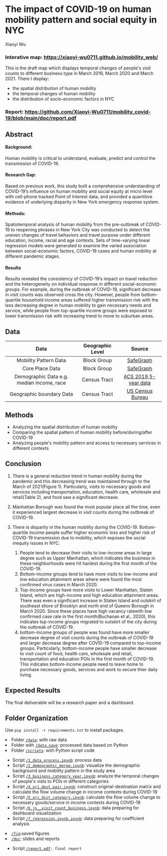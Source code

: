# The impact of COVID-19 on human mobility pattern and social equity in NYC
Xiaoyi Wu

### Interative map: https://xiaoyi-wu0711.github.io/mobility_web/
This is the draft map which displays temporal changes of people's visit counts to different business type in March 2019, March 2020 and March 2021. 
There I display: 
- the spatial distribution of human mobility
- the temporal changes of human mobility 
- the distribution of socio-economic factors in NYC

### Report: https://github.com/Xiaoyi-Wu0711/mobility_covid-19/blob/main/doc/report.pdf


## Abstract
#### Background:
Human mobility is critical to understand, evaluate, predict and control the transmission of COVID-19.

#### Research Gap: 
Based on previous work, this study built a comprehensive understanding of COVID-19’s influence on human mobility and social equity at micro level with cell-phone tracked Point of Interest data, and provided a quantitive evidence of underlying disparity in New York emergency response system.

#### Methods:
Spatiotemporal analysis of human mobility from the pre-outbreak of COVID-19 to reopening phrases in New York City was conducted to detect the uneven changes of travel behaviors and travel purpose under different education, income, racial and age contexts. Sets of time-varying linear regression models were generated to examine the varied association between social-economic factors, COVID-19 cases and human mobility at different pandemic stages. 

#### Results
Results revealed the consistency of COVID-19’s impact on travel reduction and the heterogeneity on individual response in different social-economic groups. For example, during the outbreak of COVID-19, significant decrease in visit counts was observed cross the city. However, people from bottom-quartile household income areas suffered higher transmission risk with the less decreasing degree in human mobility to gain necessary needs and service, while people from top-quartile income groups were exposed to lower transmission risk with increasing trend to move to suburban areas.

## Data

|     Data     | Geographic Level |           Source            | 
| :------------: | :------------------------: | :------------------------: | 
|    Mobility Pattern Data   | Block Group  |    [SafeGraph](https://www.safegraph.com/)    | 
| Core Place Data | Block Group  |     [SafeGraph](https://www.safegraph.com/)             | 
| Demographic Data e.g. median income, race | Census Tract |     [ACS 2019 5-year data](https://www.census.gov/data/developers/data-sets/acs-5year.html)       |
| Geographic boundary Data | Census Tract |   [US Census Bureau](https://www1.nyc.gov/site/planning/data-maps/open-data/census-download-metadata.page)       |  


## Methods
- Analyzing the spatial distribution of human mobility 
- Comparing the spatial pattern of human mobility before/during/after COVID-19
- Analyzing people's mobility pattern and access to necessary services in different contexts
  
## Conclusion
1. There is a general reduction trend in human mobility during the pandemic and this decreasing trend was maintained through to the March of 2021(Figure 1). Particularly,
visits to necessary goods and services including transportation, education, health care, wholesale and
retail(Table 2), and food saw a significant decrease.

2. Manhattan Borough was found the most popular place all the time, even it experienced largest
decrease in visit counts during the outbreak of COVID-19.

2. There is disparity in the human mobility during the COVID-19. Bottom-quartile income people suffer higher economic loss and higher risk of
COVID-19 transmission due to mobility, which exposes the social inequity issues in NYC.
   1. People tend
   to decrease their visits to low-income areas in large degree such as Upper Manhattan, which indicates the business in these neighborhoods were
   hit hardest during the first month of the COVID-19. 
   2. Bottom-income groups tend to have more visits to low-income and low education attainment
   areas where were found the most confirmed virus cases in March 2020. 
   3. Top-income groups have more visits to Lower Manhattan, Staten Island, which are high-income and high education attainment areas. There was even a significant increase
in Staten Island and outskirt of southeast shore of Brooklyn and north end of Queens Borough in
March 2020. Since these places have high vacancy ratewith low confirmed case
rate in the first month(Buchanan et al., 2020), this indicates top-income groups migrated to
outskirt of the city during the outbreak of COVID-19.
   4. bottom-income groups of people was found have more smaller decrease degree of visit
counts during the outbreak of COVID-19 and larger decrease degree after COVID-19 compared to
top-income groups. Particularly, bottom-income people have smaller decrease to visit count of food,
health care, wholesale and retail, transportation and education POIs in the first month of COVID-19.
This indicates bottom-income people need to leave home to purchase necessary goods, services and
work to secure thier daily living.

## Expected Results  
 The final deliverable will be a research paper and a dashboard.
 
## Folder Organization
Use `pip install -r requirements.txt` to install packages.
<li>Folder <a href="https://github.com/CPLN-680-Spring-2022/XiaoyiWu-Mobility/tree/main/data"><code>/data</code></a>: with raw data</li>
<li>Folder with <a href="https://github.com/CPLN-680-Spring-2022/XiaoyiWu-Mobility/tree/main/data_save"><code>/data_save</code></a>: processed data based on Python</li>
<li>Folder <a href="https://github.com/CPLN-680-Spring-2022/XiaoyiWu-Mobility/tree/main/scripts"><code>/scripts</code></a>: with Python script code</li>
<ul>
        <li>Script <a href="https://github.com/CPLN-680-Spring-2022/XiaoyiWu-Mobility/blob/main/scripts/1_data_process.ipynb"><code>/1_data_process.ipynb</code></a>: process data</li>
        <li>Script <a href="https://github.com/CPLN-680-Spring-2022/XiaoyiWu-Mobility/blob/main/scripts/2_demographic_merge.ipynb"><code>/2_demographic_merge.ipynb</code></a>: visualize the demographic background and mobility pattern in the study area</li>
        <li>Script <a href="https://github.com/CPLN-680-Spring-2022/XiaoyiWu-Mobility/blob/main/scripts/3_business_category_year.ipynb"><code>/3_business_category_year.ipynb</code></a>: analyze the temporal changes of people's vists to POIs in different categories </li>
        <li>Script <a href="https://github.com/Xiaoyi-Wu0711/mobility_covid-19/blob/main/scripts/4_ori_dest_pair.ipynb"><code>/4_ori_dest_pair.ipynb</code></a>: construct original-destination matrix and calculate the flow volume change in income contexts during COVID-19</li>
        <li>Script <a href="https://github.com/Xiaoyi-Wu0711/mobility_covid-19/blob/main/scripts/5_ori_dist_category.ipynb"><code>/5_ori_dist_category.ipynb</code></a>: calculate the flow volume change to necessary goods/service in income contexts during COVID-19</li>
        <li>Script <a href="https://github.com/Xiaoyi-Wu0711/mobility_covid-19/blob/main/scripts/6_js__visit_count_business.ipynb"><code>/6_js__visit_count_business.ipynb</code></a>: data preparing for dashboard visualization</li>
        <li>Script <a href="https://github.com/Xiaoyi-Wu0711/mobility_covid-19/blob/main/scripts/7_regression.ipynb"><code>/7_regression.ipynb.ipynb</code></a>: data preparing for coefficient analysis</li>
</ul>
<li><a href="https://github.com/Xiaoyi-Wu0711/mobility_covid-19/blob/main/fig/"><code>/fig</code></a>:saved figures</li>
<li><a href="https://github.com/Xiaoyi-Wu0711/mobility_covid-19/blob/main/doc/"><code>/doc</code></a>: slides and reports</li>
<ul>
    <li>Script <a href="https://github.com/Xiaoyi-Wu0711/mobility_covid-19/blob/main/doc/report.pdf"><code>/report.pdf</a>: final report</li>

</ul>
</p>

